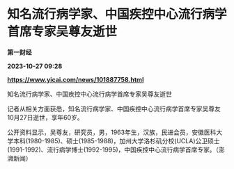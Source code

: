 # 知名流行病学家、中国疾控中心流行病学首席专家吴尊友逝世
**第一财经**

**2023-10-27 09:28**

**https://www.yicai.com/news/101887758.html**

知名流行病学家、中国疾控中心流行病学首席专家吴尊友逝世

记者从相关方面获悉，知名流行病学家、中国疾控中心流行病学首席专家吴尊友10月27日逝世，享年60岁。

公开资料显示，吴尊友，研究员，男，1963年生，汉族，民进会员，安徽医科大学本科(1980-1985)、硕士(1985-1988)，加州大学洛杉矶分校(UCLA)公卫硕士(1991-1992)、流行病学博士(1992-1995)，中国疾控中心流行病学首席专家。（澎湃新闻）
